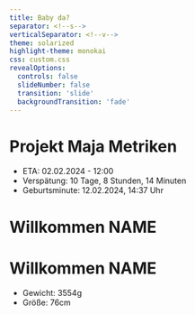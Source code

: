 ```yaml
---
title: Baby da?
separator: <!--s-->
verticalSeparator: <!--v-->
theme: solarized
highlight-theme: monokai
css: custom.css
revealOptions:
  controls: false
  slideNumber: false
  transition: 'slide'
  backgroundTransition: 'fade'
---
```


<!-- .slide: data-background="https://media.giphy.com/media/v1.Y2lkPTc5MGI3NjExZXZtNXgxZnh3OWNleGYwNHZmMnZlYW5wZnh5NWp1Njk0N3BvNHAwayZlcD12MV9pbnRlcm5hbF9naWZfYnlfaWQmY3Q9Zw/5T1ktSvHcVhGU/giphy.gif"-->

<!--s-->
# Projekt Maja Metriken

* ETA: 02.02.2024 - 12:00
* Verspätung: 10 Tage, 8 Stunden, 14 Minuten
* Geburtsminute: 12.02.2024, 14:37 Uhr

<!--s-->
<!-- .slide: data-background="maja.png"-->

<!--s-->
<!-- .slide: data-background="maja.png"-->
# Willkommen NAME

<!--s-->
# Willkommen NAME

* Gewicht: 3554g
* Größe: 76cm

